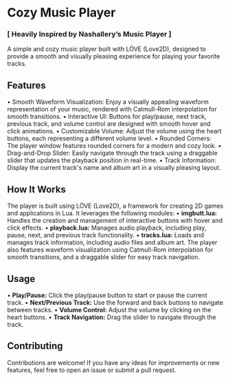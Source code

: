 # Cozy Music Player
### [ Heavily Inspired by Nashallery’s Music Player ]
A simple and cozy music player built with LÖVE (Love2D), designed to provide a smooth and visually pleasing experience for playing your favorite tracks.

## Features
•	Smooth Waveform Visualization: Enjoy a visually appealing waveform representation of your music, rendered with Catmull-Rom interpolation for smooth transitions.
•	Interactive UI: Buttons for play/pause, next track, previous track, and volume control are designed with smooth hover and click animations.
•	Customizable Volume: Adjust the volume using the heart buttons, each representing a different volume level.
•	Rounded Corners: The player window features rounded corners for a modern and cozy look.
•	Drag-and-Drop Slider: Easily navigate through the track using a draggable slider that updates the playback position in real-time.
•	Track Information: Display the current track's name and album art in a visually pleasing layout.

## How It Works
The player is built using LÖVE (Love2D), a framework for creating 2D games and applications in Lua. It leverages the following modules:
•	**imgbutt.lua:** Handles the creation and management of interactive buttons with hover and click effects.
•	**playback.lua:** Manages audio playback, including play, pause, next, and previous track functionality.
•	**tracks.lua:** Loads and manages track information, including audio files and album art.
The player also features waveform visualization using Catmull-Rom interpolation for smooth transitions, and a draggable slider for easy track navigation.

## Usage
•	**Play/Pause:** Click the play/pause button to start or pause the current track.
•	**Next/Previous Track:** Use the forward and back buttons to navigate between tracks.
•	**Volume Control:** Adjust the volume by clicking on the heart buttons.
•	**Track Navigation:** Drag the slider to navigate through the track.

## Contributing
Contributions are welcome! If you have any ideas for improvements or new features, feel free to open an issue or submit a pull request.

